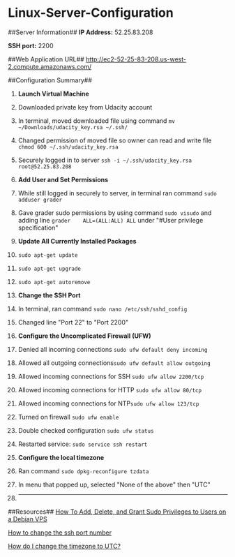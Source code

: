 # Linux-Server-Configuration

##Server Information##
**IP Address:** 52.25.83.208

**SSH port:** 2200


##Web Application URL##
http://ec2-52-25-83-208.us-west-2.compute.amazonaws.com/


##Configuration Summary##
1. **Launch Virtual Machine**
  1. Downloaded private key from Udacity account
  2. In terminal, moved downloaded file using command `mv ~/Downloads/udacity_key.rsa ~/.ssh/`
  3. Changed permission of moved file so owner can read and write file `chmod 600 ~/.ssh/udacity_key.rsa`
  4. Securely logged in to server `ssh -i ~/.ssh/udacity_key.rsa root@52.25.83.208`


2. **Add User and Set Permissions**
  1. While still logged in securely to server, in terminal ran command `sudo adduser grader`
  2. Gave grader sudo permissions by using command `sudo visudo` and adding line `grader    ALL=(ALL:ALL) ALL` under "#User privilege specification"

3. **Update All Currently Installed Packages**
  1. `sudo apt-get update`
  2. `sudo apt-get upgrade`
  3. `sudo apt-get autoremove`
  
4. **Change the SSH Port**
  1. In terminal, ran command `sudo nano /etc/ssh/sshd_config`
  2. Changed line "Port 22" to "Port 2200"

5. **Configure the Uncomplicated Firewall (UFW)**
  1. Denied all incoming connections `sudo ufw default deny incoming`
  2. Allowed all outgoing connections`sudo ufw default allow outgoing`
  3. Allowed incoming connections for SSH `sudo ufw allow 2200/tcp`
  4. Allowed incoming connections for HTTP `sudo ufw allow 80/tcp`
  5. Allowed incoming connections for NTP`sudo ufw allow 123/tcp`
  6. Turned on firewall `sudo ufw enable`
  7. Double checked configuration `sudo ufw status`
  8. Restarted service: `sudo service ssh restart`

6. **Configure the local timezone**
  1. Ran command `sudo dpkg-reconfigure tzdata`
  2. In menu that popped up, selected "None of the above" then "UTC"
  
7. ****

  
##Resources##
[How To Add, Delete, and Grant Sudo Privileges to Users on a Debian VPS](https://www.digitalocean.com/community/tutorials/how-to-add-delete-and-grant-sudo-privileges-to-users-on-a-debian-vps)

[How to change the ssh port number](http://www.2daygeek.com/how-to-change-the-ssh-port-number/)

[How do I change the timezone to UTC?](http://askubuntu.com/questions/117359/how-do-i-change-the-timezone-to-utc)

